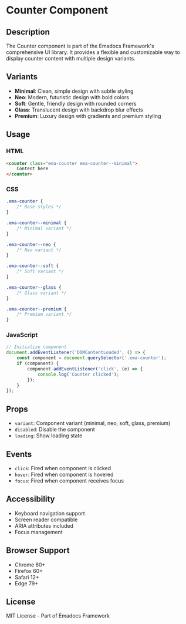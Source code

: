 # Counter Component

## Description
The Counter component is part of the Emadocs Framework's comprehensive UI library. It provides a flexible and customizable way to display counter content with multiple design variants.

## Variants
- **Minimal**: Clean, simple design with subtle styling
- **Neo**: Modern, futuristic design with bold colors
- **Soft**: Gentle, friendly design with rounded corners
- **Glass**: Translucent design with backdrop blur effects
- **Premium**: Luxury design with gradients and premium styling

## Usage

### HTML
```html
<counter class="ema-counter ema-counter--minimal">
    Content here
</counter>
```

### CSS
```css
.ema-counter {
    /* Base styles */
}

.ema-counter--minimal {
    /* Minimal variant */
}

.ema-counter--neo {
    /* Neo variant */
}

.ema-counter--soft {
    /* Soft variant */
}

.ema-counter--glass {
    /* Glass variant */
}

.ema-counter--premium {
    /* Premium variant */
}
```

### JavaScript
```javascript
// Initialize component
document.addEventListener('DOMContentLoaded', () => {
    const component = document.querySelector('.ema-counter');
    if (component) {
        component.addEventListener('click', (e) => {
            console.log('Counter clicked');
        });
    }
});
```

## Props
- `variant`: Component variant (minimal, neo, soft, glass, premium)
- `disabled`: Disable the component
- `loading`: Show loading state

## Events
- `click`: Fired when component is clicked
- `hover`: Fired when component is hovered
- `focus`: Fired when component receives focus

## Accessibility
- Keyboard navigation support
- Screen reader compatible
- ARIA attributes included
- Focus management

## Browser Support
- Chrome 60+
- Firefox 60+
- Safari 12+
- Edge 79+

## License
MIT License - Part of Emadocs Framework

